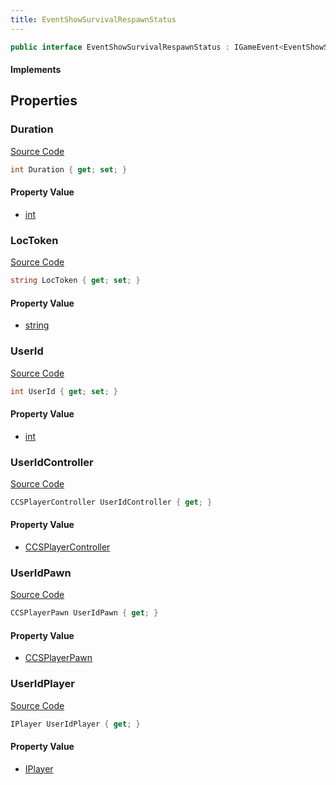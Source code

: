 ```yaml
---
title: EventShowSurvivalRespawnStatus
---
```


```csharp
public interface EventShowSurvivalRespawnStatus : IGameEvent<EventShowSurvivalRespawnStatus>
```

#### Implements

## Properties

### Duration

[Source Code](https://github.com/swiftly-solution/swiftlys2/blob/beta/managed/src/SwiftlyS2.Generated/GameEvents/Interfaces/EventShowSurvivalRespawnStatus.cs#L26)

```csharp
int Duration { get; set; }
```

#### Property Value

- [int](https://learn.microsoft.com/dotnet/api/system.int32)

### LocToken

[Source Code](https://github.com/swiftly-solution/swiftlys2/blob/beta/managed/src/SwiftlyS2.Generated/GameEvents/Interfaces/EventShowSurvivalRespawnStatus.cs#L21)

```csharp
string LocToken { get; set; }
```

#### Property Value

- [string](https://learn.microsoft.com/dotnet/api/system.string)

### UserId

[Source Code](https://github.com/swiftly-solution/swiftlys2/blob/beta/managed/src/SwiftlyS2.Generated/GameEvents/Interfaces/EventShowSurvivalRespawnStatus.cs#L47)

```csharp
int UserId { get; set; }
```

#### Property Value

- [int](https://learn.microsoft.com/dotnet/api/system.int32)

### UserIdController

[Source Code](https://github.com/swiftly-solution/swiftlys2/blob/beta/managed/src/SwiftlyS2.Generated/GameEvents/Interfaces/EventShowSurvivalRespawnStatus.cs#L32)

```csharp
CCSPlayerController UserIdController { get; }
```

#### Property Value

- [CCSPlayerController](/docs/api/shared/schemadefinitions/ccsplayercontroller)

### UserIdPawn

[Source Code](https://github.com/swiftly-solution/swiftlys2/blob/beta/managed/src/SwiftlyS2.Generated/GameEvents/Interfaces/EventShowSurvivalRespawnStatus.cs#L38)

```csharp
CCSPlayerPawn UserIdPawn { get; }
```

#### Property Value

- [CCSPlayerPawn](/docs/api/shared/schemadefinitions/ccsplayerpawn)

### UserIdPlayer

[Source Code](https://github.com/swiftly-solution/swiftlys2/blob/beta/managed/src/SwiftlyS2.Generated/GameEvents/Interfaces/EventShowSurvivalRespawnStatus.cs#L41)

```csharp
IPlayer UserIdPlayer { get; }
```

#### Property Value

- [IPlayer](/docs/api/shared/players/iplayer)

